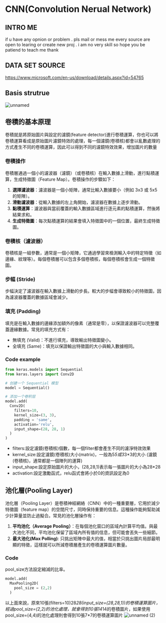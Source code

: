 # CNN(Convolution Nerual Network)
## INTRO ME
if u have any opnion or problem . pls mail or mess me
every source are open to learing or create new proj . i am no very skill so hope you be patiend to teach me thank

## DATA SET SOURCE
https://www.microsoft.com/en-us/download/details.aspx?id=54765

## Basis strutrue
![unnamed](https://github.com/user-attachments/assets/b7f03c0e-f078-4502-8320-91d457321f00)

## 卷積的基本原理
卷積就是將原始圖片與設定的濾鏡(feature detector)進行卷積運算，你也可以將卷積運算看成是原始圖片濾鏡特效的處理，每一個濾鏡(卷積核)都會以亂數處理的方式產生不同的卷積運算，因此可以得到不同的濾鏡特效效果，增加圖片的數量

### 卷積操作
卷積層通過一個小的濾波器（濾鏡）（或卷積核）在輸入數據上滑動，進行點積運算，生成特徵圖（Feature Map）。卷積操作的步驟如下：
1. **選擇濾波器**：濾波器是一個小矩陣，通常比輸入數據要小（例如 3x3 或 5x5 的矩陣）。
2. **滑動濾波器**：從輸入數據的左上角開始，濾波器在數據上逐步滑動。
3. **點積運算**：濾波器與當前覆蓋的輸入數據區域進行逐元素的點積運算，然後將結果求和。
4. **生成特徵圖**：每次點積運算的結果會填入特徵圖中的一個位置，最終生成特徵圖。


### 卷積核（濾波器）
卷積核是一組參數，通常是一個小矩陣，它通過學習來檢測輸入中的特定特徵（如邊緣、紋理等）。每個卷積層可以包含多個卷積核，每個卷積核會生成一個特徵圖。

### 步幅 (Stride)
步幅決定了濾波器在輸入數據上滑動的步長。較大的步幅會導致較小的特徵圖，因為濾波器覆蓋的數據區域會減少。

### 填充 (Padding)
填充是在輸入數據的邊緣添加額外的像素（通常是零），以保證濾波器可以完整覆蓋邊緣數據。常見的填充方式有：
- 無填充 (Valid)：不進行填充，導致輸出特徵圖變小。
- 全填充 (Same)：填充以保證輸出特徵圖的大小與輸入數據相同。

### Code example
```python
from keras.models import Sequential
from keras.layers import Conv2D

# 创建一个 Sequential 模型
model = Sequential()

# 添加一个卷积层
model.add(
  Conv2D(
    filters=10,
    kernel_size=(3, 3),
    padding = 'same',
    activation='relu',
    input_shape=(28, 28, 1)
  )
)
```
- filters:設定濾鏡(卷積核)個數，每一個filter都會產生不同的濾淨特效效果
- kernel_size:設定濾鏡(卷積核)大小(matrix)，一般為5*5或3*3*3的大小 (濾鏡(卷積核)，通常都是一個陣列的運算)
- input_shape:設定原始圖片的大小，(28,28,1)表示每一張圖片的大小為28*28
- activation:設定激勵函式，relu函式會將小於0的資訊設定為0


## 池化層(Pooling Layer)
池化層（Pooling Layer）是卷積神經網絡（CNN）中的一種重要層，它用於減少特徵圖（feature map）的空間尺寸，同時保持重要的信息。這種操作能夠幫助減少計算量並防止過擬合。常見的池化層操作有：
1. **平均池化（Average Pooling）**：在每個池化窗口的區域內計算平均值。與最大池化不同，平均池化保留了區域內所有值的信息，但可能會丟失一些細節。
2. **最大池化(Max Polling)**: 只挑出矩陣中最大的值，相當於只挑出圖片局部最明顯的特徵，這樣就可以所減卷積層產生的卷積運算圖片數量。

### Code
pool_size方法設定縮減的比率。
```python
model.add(
  MaxPooling2D(
    pool_size = (2,2)
  )
```
以上面來說，原來10張(filters=10)28*28(input_size=(28,28,1))的卷積運算圖片，經過pool_size=(2,2)的池化處理，就會得到10張14*14的卷積圖片，如果使用pool_size=(4,4)的池化處理則會得到10張7*7的卷積運算圖片
![unnamed (2)](https://github.com/user-attachments/assets/e49d0ee8-56c7-4426-99ad-16f86195d220)
